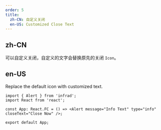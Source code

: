 ```yaml
---
order: 5
title:
  zh-CN: 自定义关闭
  en-US: Customized Close Text
---
```


## zh-CN

可以自定义关闭，自定义的文字会替换原先的关闭 `Icon`。

## en-US

Replace the default icon with customized text.

```tsx
import { Alert } from 'infrad';
import React from 'react';

const App: React.FC = () => <Alert message="Info Text" type="info" closeText="Close Now" />;

export default App;
```

